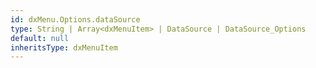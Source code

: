 ```yaml
---
id: dxMenu.Options.dataSource
type: String | Array<dxMenuItem> | DataSource | DataSource_Options
default: null
inheritsType: dxMenuItem
---
```

